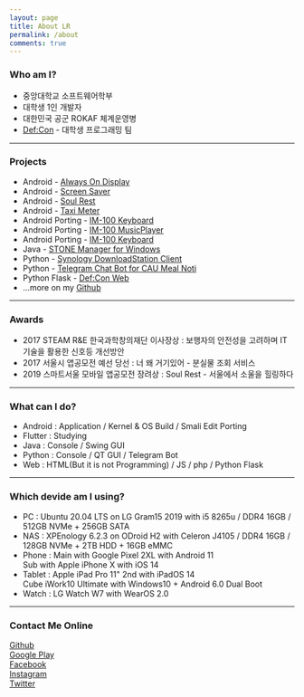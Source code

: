 ```yaml
---
layout: page
title: About LR
permalink: /about
comments: true
---
```


<div class="row justify-content-between">
<div class="col-md-8 pr-5">

<h3>Who am I?</h3>
<ul>
  <li>중앙대학교 소프트웨어학부</li>
  <li>대학생 1인 개발자</li>
  <li>대한민국 공군 ROKAF 체계운영병</li>
  <li><a href="https://defcon.or.kr" target="_sub">Def:Con</a> - 대학생 프로그래밍 팀</li>
</ul>

<hr/>

<h3>Projects</h3>
<ul>
  <li>Android - <a href="https://github.com/yymin1022/AlwaysOnDisplay" target="_sub">Always On Display</a></li>
  <li>Android - <a href="https://github.com/yymin1022/ScreenSaver" target="_sub">Screen Saver</a></li>
  <li>Android - <a href="https://github.com/yymin1022/SeoulHealing" target="_sub">Soul Rest</a></li>
  <li>Android - <a href="https://github.com/yymin1022/Taxi-Meter" target="_sub">Taxi Meter</a></li>
  <li>Android Porting - <a href="https://github.com/yymin1022/IM-100_Keyboard" target="_sub">IM-100 Keyboard</a></li>
  <li>Android Porting - <a href="https://github.com/yymin1022/IM-100_Music" target="_sub">IM-100 MusicPlayer</a></li>
  <li>Android Porting - <a href="https://github.com/yymin1022/AlwaysOnDisplay" target="_sub">IM-100 Keyboard</a></li>
  <li>Java - <a href="https://github.com/yymin1022/StoneManager_JAVA" target="_sub">STONE Manager for Windows</a></li>
  <li>Python - <a href="https://github.com/yymin1022/Synology_DownloadStation_Client" target="_sub">Synology DownloadStation Client</a></li>
  <li>Python - <a href="https://github.com/yymin1022/CAU_Meal_Bot_Telegram" target="_sub">Telegram Chat Bot for CAU Meal Noti</a></li>
  <li>Python Flask - <a href="https://github.com/yymin1022/DefCon_Server" target="_sub">Def:Con Web</a></li>
  <li>...more on my <a href="https://github.com/yymin1022" target="_sub">Github</a></li>
</ul>

<hr/>

<h3>Awards</h3>
<ul>
  <li>2017 STEAM R&E 한국과학창의재단 이사장상 : 보행자의 안전성을 고려하며 IT기술을 활용한 신호등 개선방안</li>
  <li>2017 서울시 앱공모전 예선 당선 : 너 왜 거기있어 - 분실물 조회 서비스</li>
  <li>2019 스마트서울 모바일 앱공모전 장려상 : Soul Rest - 서울에서 소울을 힐링하다</li>
</ul>

<hr/>

<h3>What can I do?</h3>
<ul>
  <li>Android : Application / Kernel & OS Build / Smali Edit Porting</li>
  <li>Flutter : Studying</li>
  <li>Java : Console / Swing GUI</li>
  <li>Python : Console / QT GUI / Telegram Bot</li>
  <li>Web : HTML(But it is not Programming) / JS / php / Python Flask</li>
</ul>

<hr/>

<h3>Which devide am I using?</h3>
<ul>
  <li>PC : Ubuntu 20.04 LTS on LG Gram15 2019 with i5 8265u / DDR4 16GB / 512GB NVMe + 256GB SATA</li>
  <li>NAS : XPEnology 6.2.3 on ODroid H2 with Celeron J4105 / DDR4 16GB / 128GB NVMe + 2TB HDD + 16GB eMMC</li>
  <li>Phone : Main with Google Pixel 2XL with Android 11<br/>
  Sub with Apple iPhone X with iOS 14</li>
  <li>Tablet : Apple iPad Pro 11" 2nd with iPadOS 14<br/>
  Cube iWork10 Ultimate with Windows10 + Android 6.0 Dual Boot</li>
  <li>Watch : LG Watch W7 with WearOS 2.0</li>
</ul>

<hr/>

<h3>Contact Me Online</h3>

<a href="https://github.com/yymin1022" targe="_sub">Github</a>
<br/>
<a href="https://github.com/yymin1022" targe="_sub">Google Play</a>
<br/>
<a href="https://github.com/yymin1022" targe="_sub">Facebook</a>
<br/>
<a href="https://github.com/yymin1022" targe="_sub">Instagram</a>
<br/>
<a href="https://github.com/yymin1022" targe="_sub">Twitter</a>

</div>
</div>